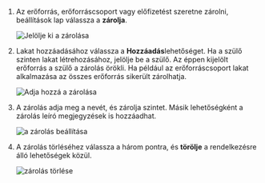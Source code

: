 1. Az erőforrás, erőforráscsoport vagy előfizetést szeretne zárolni, beállítások lap válassza a **zárolja**.

      ![Jelölje ki a zárolása](./media/resource-manager-lock-resources/select-lock.png)

2. Lakat hozzáadásához válassza a **Hozzáadás**lehetőséget. Ha a szülő szinten lakat létrehozásához, jelölje be a szülő. Az éppen kijelölt erőforrás a szülő a zárolás örökli. Ha például az erőforráscsoport lakat alkalmazása az összes erőforrás sikerült zárolhatja.

      ![Adja hozzá a zárolása](./media/resource-manager-lock-resources/add-lock.png) 

3. A zárolás adja meg a nevét, és zárolja szintet. Másik lehetőségként a zárolás leíró megjegyzések is hozzáadhat.

      ![a zárolás beállítása](./media/resource-manager-lock-resources/set-lock.png) 

4. A zárolás törléséhez válassza a három pontra, és **törölje** a rendelkezésre álló lehetőségek közül.

      ![zárolás törlése](./media/resource-manager-lock-resources/delete-lock.png) 